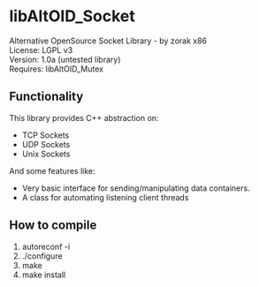 # libAltOID_Socket

Alternative OpenSource Socket Library - by zorak x86   
License: LGPL v3  
Version: 1.0a (untested library)  
Requires: libAltOID_Mutex  

## Functionality

This library provides C++ abstraction on:  

- TCP Sockets
- UDP Sockets
- Unix Sockets

And some features like:  

- Very basic interface for sending/manipulating data containers.
- A class for automating listening client threads

## How to compile

1. autoreconf -i
2. ./configure
3. make
4. make install
